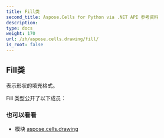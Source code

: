 ```yaml
---
title: Fill类
second_title: Aspose.Cells for Python via .NET API 参考资料
description:
type: docs
weight: 170
url: /zh/aspose.cells.drawing/fill/
is_root: false
---
```

## Fill类
表示形状的填充格式。



Fill 类型公开了以下成员：


### 也可以看看
* 模块 [aspose.cells.drawing](..)
